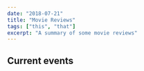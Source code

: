 ```yaml
---
date: "2018-07-21"
title: "Movie Reviews"
tags: ["this", "that"]
excerpt: "A summary of some movie reviews"
---
```


## Current events
